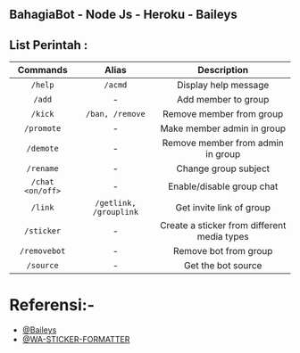 
## BahagiaBot - Node Js - Heroku - Baileys

## List Perintah :

|  Commands             |       Alias                  |       Description        |
| :--------:            |       :----:                 | :----------------------: |
|   `/help`             |       `/acmd`                |  Display help message    |
|    `/add`             |       -                      |    Add member to group    |
|   `/kick`             |       `/ban, /remove`        |   Remove member from group    |
|  `/promote`           |       -                      |  Make member admin in group  |
|  `/demote`            |       -                      |  Remove member from admin in group |
|  `/rename`            |       -                      |  Change group subject |
|   `/chat <on/off>`    |       -                      |  Enable/disable group chat |
|   `/link`             |       `/getlink, /grouplink` |  Get invite link of group |
|   `/sticker`          |       -                      |  Create a sticker from different media types |
| `/removebot`          |       -                      | Remove bot from group |
| `/source`             |       -                      | Get the bot source |

# Referensi:-

- [@Baileys](https://github.com/adiwajshing/Baileys)
- [@WA-STICKER-FORMATTER](https://github.com/Alensaito1/wa-sticker-formatter)
